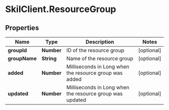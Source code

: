# SkilClient.ResourceGroup

## Properties
Name | Type | Description | Notes
------------ | ------------- | ------------- | -------------
**groupId** | **Number** | ID of the resource group | [optional] 
**groupName** | **String** | Name of the resource group | [optional] 
**added** | **Number** | Milliseconds in Long when the resource group was added | [optional] 
**updated** | **Number** | Milliseconds in Long when the resource group was updated | [optional] 


